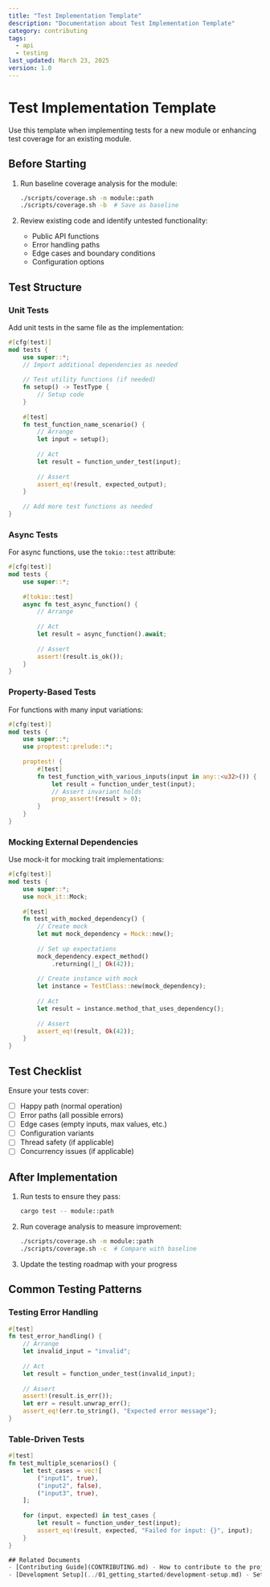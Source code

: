```yaml
---
title: "Test Implementation Template"
description: "Documentation about Test Implementation Template"
category: contributing
tags:
  - api
  - testing
last_updated: March 23, 2025
version: 1.0
---
```

# Test Implementation Template

Use this template when implementing tests for a new module or enhancing test coverage for an existing module.

## Before Starting
1. Run baseline coverage analysis for the module:
   ```bash
   ./scripts/coverage.sh -m module::path
   ./scripts/coverage.sh -b  # Save as baseline
   ```

2. Review existing code and identify untested functionality:
   - Public API functions
   - Error handling paths
   - Edge cases and boundary conditions
   - Configuration options

## Test Structure

### Unit Tests
Add unit tests in the same file as the implementation:

```rust
#[cfg(test)]
mod tests {
    use super::*;
    // Import additional dependencies as needed
    
    // Test utility functions (if needed)
    fn setup() -> TestType {
        // Setup code
    }
    
    #[test]
    fn test_function_name_scenario() {
        // Arrange
        let input = setup();
        
        // Act
        let result = function_under_test(input);
        
        // Assert
        assert_eq!(result, expected_output);
    }
    
    // Add more test functions as needed
}
```

### Async Tests
For async functions, use the `tokio::test` attribute:

```rust
#[cfg(test)]
mod tests {
    use super::*;
    
    #[tokio::test]
    async fn test_async_function() {
        // Arrange
        
        // Act
        let result = async_function().await;
        
        // Assert
        assert!(result.is_ok());
    }
}
```

### Property-Based Tests
For functions with many input variations:

```rust
#[cfg(test)]
mod tests {
    use super::*;
    use proptest::prelude::*;
    
    proptest! {
        #[test]
        fn test_function_with_various_inputs(input in any::<u32>()) {
            let result = function_under_test(input);
            // Assert invariant holds
            prop_assert!(result > 0);
        }
    }
}
```

### Mocking External Dependencies
Use mock-it for mocking trait implementations:

```rust
#[cfg(test)]
mod tests {
    use super::*;
    use mock_it::Mock;
    
    #[test]
    fn test_with_mocked_dependency() {
        // Create mock
        let mut mock_dependency = Mock::new();
        
        // Set up expectations
        mock_dependency.expect_method()
            .returning(|_| Ok(42));
        
        // Create instance with mock
        let instance = TestClass::new(mock_dependency);
        
        // Act
        let result = instance.method_that_uses_dependency();
        
        // Assert
        assert_eq!(result, Ok(42));
    }
}
```

## Test Checklist
Ensure your tests cover:

- [ ] Happy path (normal operation)
- [ ] Error paths (all possible errors)
- [ ] Edge cases (empty inputs, max values, etc.)
- [ ] Configuration variants
- [ ] Thread safety (if applicable)
- [ ] Concurrency issues (if applicable)

## After Implementation
1. Run tests to ensure they pass:
   ```bash
   cargo test -- module::path
   ```

2. Run coverage analysis to measure improvement:
   ```bash
   ./scripts/coverage.sh -m module::path
   ./scripts/coverage.sh -c  # Compare with baseline
   ```

3. Update the testing roadmap with your progress

## Common Testing Patterns

### Testing Error Handling
```rust
#[test]
fn test_error_handling() {
    // Arrange
    let invalid_input = "invalid";
    
    // Act
    let result = function_under_test(invalid_input);
    
    // Assert
    assert!(result.is_err());
    let err = result.unwrap_err();
    assert_eq!(err.to_string(), "Expected error message");
}
```

### Table-Driven Tests
```rust
#[test]
fn test_multiple_scenarios() {
    let test_cases = vec![
        ("input1", true),
        ("input2", false),
        ("input3", true),
    ];
    
    for (input, expected) in test_cases {
        let result = function_under_test(input);
        assert_eq!(result, expected, "Failed for input: {}", input);
    }
}

## Related Documents
- [Contributing Guide](CONTRIBUTING.md) - How to contribute to the project
- [Development Setup](../01_getting_started/development-setup.md) - Setting up your development environment


